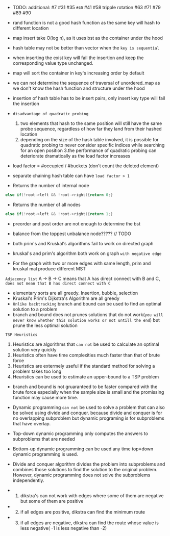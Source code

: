 * TODO: additional: #7 #31 #35 `#40` #41 #58 tripple rotation #63 #71 #79 #89 #90
* rand function is not a good hash function as the same key will hash to different location
* map insert take O(log n), as it uses bst as the container under the hood
* hash table may not be better than vector when the `key is sequential`
* when inserting the exist key will fail the insertion and keep the corresponding value type unchanged.
* map will sort the container in key's increasing order by default
* we can not determine the sequence of traversal of unordered_map as we don't know the hash function and structure under the hood
* insertion of hash table has to be insert pairs, only insert key type will fail the insertion
*  `disadvantage of quadratic probing`
    1. two elements that hash to the same position will still have the same probe sequence, regardless of how far they land from their hashed location
    2. depending on the size of the hash table involved, it is possible for quadratic probing to never consider specific indices while searching for an open position
    3.the performance of quadratic probing can deteriorate dramatically as the load factor increases
* load factor = #occupied / #buckets (don't count the deleted element)
* separate chaining hash table can have `load factor > 1`

* Returns the number of internal node
````C++
else if(!root->left && !root->right){return 0;}
````

* Returns the number of all nodes
````C++
else if(!root->left && !root->right){return 1;}
````
* preorder and post order are not enough to determine the bst
*  balance from the toppest unbalance node????? // TODO

* both prim's and Kruskal's algorithms fail to work on directed graph
*  kruskal's and prim's algorithm both work on graph `with negative edge`
*  For the graph with two or more edges with same length, prim and kruskal mal produce different MST

`Adjacency list`
A -> B -> C means that A has direct connect with B and C, `does not mean that B has direct connect with C`

* elementary sorts are all greedy. Insertion, bubble, selection
*  Kruskal's Prim's Dijkstra's Algorithm are all greedy
*  `Unlike backtracking` branch and bound can be used to find an optimal solution to a problem
*  branch and bound does not prunes solutions that do not work(`you will never know whether this solution works or not untill the end`) but prune the less optimal solution

`TSP Heuristics`
1. Heuristics are algorithms that `can not` be used to calculate an optimal solution very quickly
2. Heuristics often have time complexities much faster than that of brute force
3. Heuristics are extermely useful if the standard method for solving a problem takes too long
4. Heuristics can be used to estimate an upper-bound to a TSP problem

* branch and bound is not gruaranteed to be faster compared with the brute force especially when the sample size is small and the promissing function may cause more time.
* Dynamic programming `can not` be used to solve a problem that can also be solved using divide and conquer. because divide and conquer is for no overlapping subproblem but dynamic programing is for subproblems that have overlap.

* Top-down dynamic programming only computes the answers to subproblems that are needed
* Bottom-up dynamic programming can be used any time top=down dynamic programming is used.

* Divide and conquer algorithm divides the problem into subproblems and combines those solutions to find the solution to the original problem. However, dynamic programming does not solve the subproblems independently.

* 1. dikstra's can not work with edges where some of them are negative but some of them are positive
* 2. if all edges are positive, dikstra can find the minimum route
* 3. if all edges are negative, dikstra can find the route whose value is less negative( -1 is less negative than -2)
